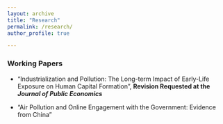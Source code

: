 ```yaml
---
layout: archive
title: "Research"
permalink: /research/
author_profile: true

---
```



### Working Papers

* “Industrialization and Pollution: The Long-term Impact of Early-Life Exposure on Human Capital Formation”, **Revision Requested at the *Journal of Public Economics*** 

* “Air Pollution and Online Engagement with the Government: Evidence from China”





